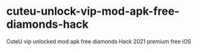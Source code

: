 # cuteu-unlock-vip-mod-apk-free-diamonds-hack
CuteU vip unlocked mod apk free diamonds Hack 2021 premium free iOS
